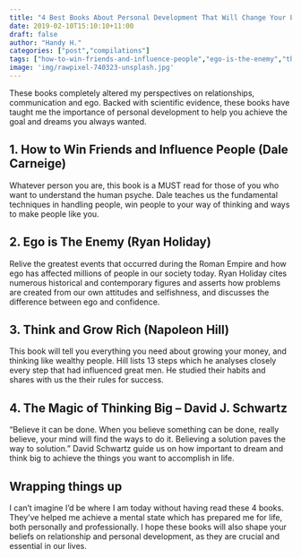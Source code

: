 ```yaml
---
title: "4 Best Books About Personal Development That Will Change Your Life"
date: 2019-02-10T15:10:10+11:00
draft: false
author: "Handy H."
categories: ["post","compilations"]
tags: ["how-to-win-friends-and-influence-people","ego-is-the-enemy","think-and-grow-rich","the-magic-of-thinking-big"]
image: 'img/rawpixel-740323-unsplash.jpg'
---
```


These books completely altered my perspectives on relationships, communication and ego. Backed with scientific evidence, these books have taught me the importance of personal development to help you achieve the goal and dreams you always wanted.

## 1. How to Win Friends and Influence People (Dale Carneige)

Whatever person you are, this book is a MUST read for those of you who want to understand the human psyche. Dale teaches us the fundamental techniques in handling people, win people to your way of thinking and ways to make people like you.

## 2. Ego is The Enemy (Ryan Holiday)

Relive the greatest events that occurred during the Roman Empire and how ego has affected millions of people in our society today. Ryan Holiday cites numerous historical and contemporary figures and asserts how problems are created from our own attitudes and selfishness, and discusses the difference between ego and confidence.

## 3. Think and Grow Rich (Napoleon Hill)

This book will tell you everything you need about growing your money, and thinking like wealthy people. Hill lists 13 steps which he analyses closely every step that had influenced great men. He studied their habits and shares with us the their rules for success.

## 4. The Magic of Thinking Big – David J. Schwartz

“Believe it can be done. When you believe something can be done, really believe, your mind will find the ways to do it. Believing a solution paves the way to solution.” David Schwartz guide us on how important to dream and think big to achieve the things you want to accomplish in life.

## Wrapping things up

I can’t imagine I’d be where I am today without having read these 4 books. They’ve helped me achieve a mental state which has prepared me for life, both personally and professionally. I hope these books will also shape your beliefs on relationship and personal development, as they are crucial and essential in our lives. 
